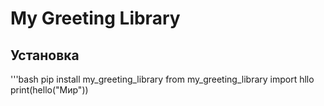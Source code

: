 # My Greeting Library
## Установка
'''bash
pip install my_greeting_library
from my_greeting_library import hllo
print(hello("Мир"))
